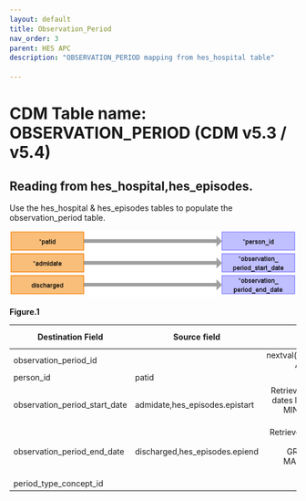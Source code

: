 ```yaml
---
layout: default
title: Observation_Period
nav_order: 3
parent: HES APC
description: "OBSERVATION_PERIOD mapping from hes_hospital table"

---
```



# CDM Table name: OBSERVATION_PERIOD (CDM v5.3 / v5.4)

## Reading from hes_hospital,hes_episodes.
Use the hes_hospital & hes_episodes tables to populate the observation_period table.

![](../images/image13.png)

**Figure.1**

| Destination Field | Source field | Logic | Comment field |
| --- | --- | :---: | --- |
| observation_period_id |  | nextval('public.observation_period_seq') AS observation_period_id |  Autogenerate|
| person_id | patid| | |
| observation_period_start_date | admidate,hes_episodes.epistart | Retrieve the earliest date among those dates like this: LEAST(MIN(admidate), MIN(hes_episodes.epistart)) AS min_date| |
| observation_period_end_date | discharged,hes_episodes.epiend | Retrieve the latest date among the date fields like this: GREATEST(MAX(discharged), MAX(hes_episodes.epiend)) AS max_date | |
| period_type_concept_id | | 32880 | |